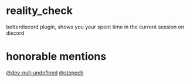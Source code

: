 # reality_check
betterdiscord plugin, shows you your spent time in the current session on discord

# honorable mentions
[@dev-null-undefined](https://github.com/dev-null-undefined)
[@stepech](https://github.com/https://github.com/stepech)
